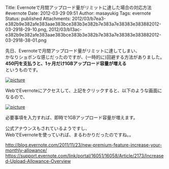Title: Evernoteで月間アップロード量がリミットに達した場合の対応方法 #evernote
Date: 2012-03-29 09:51
Author: masayukig
Tags: evernote
Status: published
Attachments: 2012/03/b7ea3-e382b9e382afe383aae383bce383b3e382b7e383a7e38383e383882012-03-2918-29-10.png, 2012/03/b13ac-e382b9e382afe383aae383bce383b3e382b7e383a7e38383e383882012-03-2918-38-01.png

先日、Evernoteで月間アップロード量がリミットに達してしまい、  
かなりショボンな感じだったのですが、(一時的に)回避する方法がありました。  
**450円を支払うと、1ヶ月だけ1GBアップロード容量が増える**  
というものです。


[![picture](https://masayukig.files.wordpress.com/2012/03/b7ea3-e382b9e382afe383aae383bce383b3e382b7e383a7e38383e383882012-03-2918-29-10.png?w=300)
](https://masayukig.files.wordpress.com/2012/03/b7ea3-e382b9e382afe383aae383bce383b3e382b7e383a7e38383e383882012-03-2918-29-10.png)



WebでEvernoteにアクセスして、上記をクリックすると、以下のような画面になるので、 



[![picture](https://masayukig.files.wordpress.com/2012/03/b13ac-e382b9e382afe383aae383bce383b3e382b7e383a7e38383e383882012-03-2918-38-01.png?w=300)
](https://masayukig.files.wordpress.com/2012/03/b13ac-e382b9e382afe383aae383bce383b3e382b7e383a7e38383e383882012-03-2918-38-01.png)


必要事項を入力すれば、即時で1GBアップロード容量が増えます。


公式アナウンスもされているようですし、  
WebでEvernoteを使っていれば、まるわかりだったのですね。。

<http://blog.evernote.com/2011/11/23/new-premium-feature-increase-your-monthly-allowance/>  
<https://support.evernote.com/link/portal/16051/16058/Article/2173/Increased-Upload-Allowance-Overview>
